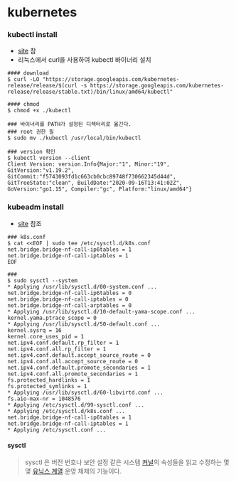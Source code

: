 # kubernetes

### kubectl install

* [site](https://kubernetes.io/ko/docs/tasks/tools/install-kubectl/) 참
* 리눅스에서 curl을 사용하여 kubectl 바이너리 설치

```text
#### download
$ curl -LO "https://storage.googleapis.com/kubernetes-release/release/$(curl -s https://storage.googleapis.com/kubernetes-release/release/stable.txt)/bin/linux/amd64/kubectl"

#### chmod
$ chmod +x ./kubectl

### 바이너리를 PATH가 설정된 디렉터리로 옮긴다.
### root 권한 필
$ sudo mv ./kubectl /usr/local/bin/kubectl

### version 확인
$ kubectl version --client
Client Version: version.Info{Major:"1", Minor:"19", GitVersion:"v1.19.2", GitCommit:"f5743093fd1c663cb0cbc89748f730662345d44d", GitTreeState:"clean", BuildDate:"2020-09-16T13:41:02Z", GoVersion:"go1.15", Compiler:"gc", Platform:"linux/amd64"}
```

### kubeadm install

* [site](https://kubernetes.io/docs/setup/production-environment/tools/kubeadm/install-kubeadm/) 참조

```text
### k8s.conf 
$ cat <<EOF | sudo tee /etc/sysctl.d/k8s.conf
net.bridge.bridge-nf-call-ip6tables = 1
net.bridge.bridge-nf-call-iptables = 1
EOF

### 
$ sudo sysctl --system
* Applying /usr/lib/sysctl.d/00-system.conf ...
net.bridge.bridge-nf-call-ip6tables = 0
net.bridge.bridge-nf-call-iptables = 0
net.bridge.bridge-nf-call-arptables = 0
* Applying /usr/lib/sysctl.d/10-default-yama-scope.conf ...
kernel.yama.ptrace_scope = 0
* Applying /usr/lib/sysctl.d/50-default.conf ...
kernel.sysrq = 16
kernel.core_uses_pid = 1
net.ipv4.conf.default.rp_filter = 1
net.ipv4.conf.all.rp_filter = 1
net.ipv4.conf.default.accept_source_route = 0
net.ipv4.conf.all.accept_source_route = 0
net.ipv4.conf.default.promote_secondaries = 1
net.ipv4.conf.all.promote_secondaries = 1
fs.protected_hardlinks = 1
fs.protected_symlinks = 1
* Applying /usr/lib/sysctl.d/60-libvirtd.conf ...
fs.aio-max-nr = 1048576
* Applying /etc/sysctl.d/99-sysctl.conf ...
* Applying /etc/sysctl.d/k8s.conf ...
net.bridge.bridge-nf-call-ip6tables = 1
net.bridge.bridge-nf-call-iptables = 1
* Applying /etc/sysctl.conf ...

```





#### sysctl

> sysctl 은 버전 번호나 보안 설정 같은 시스템 [커널](https://ko.wikipedia.org/wiki/%EC%BB%A4%EB%84%90_%28%EC%BB%B4%ED%93%A8%ED%8C%85%29)의 속성들을 읽고 수정하는 몇몇 [유닉스 계열](https://ko.wikipedia.org/wiki/%EC%9C%A0%EB%8B%89%EC%8A%A4_%EA%B3%84%EC%97%B4) 운영 체제의 기능이다.


